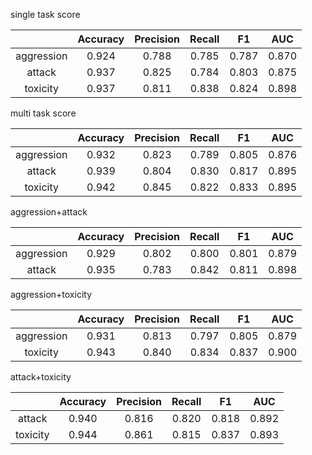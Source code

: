single task score

|            | Accuracy | Precision | Recall |  F1   |  AUC  |
| :--------: | :------: | :-------: | :----: | :---: | :---: |
| aggression |  0.924   |   0.788   | 0.785  | 0.787 | 0.870 |
|   attack   |  0.937   |   0.825   | 0.784  | 0.803 | 0.875 |
|  toxicity  |  0.937   |   0.811   | 0.838  | 0.824 | 0.898 |



multi task score

|            | Accuracy | Precision | Recall |  F1   |  AUC  |
| :--------: | :------: | :-------: | :----: | :---: | :---: |
| aggression |  0.932   |   0.823   | 0.789  | 0.805 | 0.876 |
|   attack   |  0.939   |   0.804   | 0.830  | 0.817 | 0.895 |
|  toxicity  |  0.942   |   0.845   | 0.822  | 0.833 | 0.895 |

aggression+attack

|            | Accuracy | Precision | Recall |  F1   |  AUC  |
| :--------: | :------: | :-------: | :----: | :---: | :---: |
| aggression |  0.929   |   0.802   | 0.800  | 0.801 | 0.879 |
|   attack   |  0.935   |   0.783   | 0.842  | 0.811 | 0.898 |

aggression+toxicity

|            | Accuracy | Precision | Recall |  F1   |  AUC  |
| :--------: | :------: | :-------: | :----: | :---: | :---: |
| aggression |  0.931   |   0.813   | 0.797  | 0.805 | 0.879 |
|  toxicity  |  0.943   |   0.840   | 0.834  | 0.837 | 0.900 |

attack+toxicity

|          | Accuracy | Precision | Recall |  F1   |  AUC  |
| :------: | :------: | :-------: | :----: | :---: | :---: |
|  attack  |  0.940   |   0.816   | 0.820  | 0.818 | 0.892 |
| toxicity |  0.944   |   0.861   | 0.815  | 0.837 | 0.893 |

